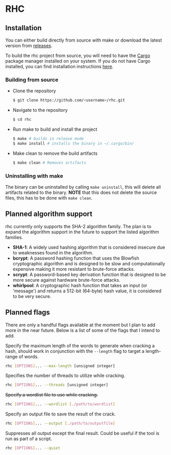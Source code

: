 # RHC

## Installation
You can either build directly from source with make or download the latest version from [releases](https://github.com/ekke020/RHC).

To build the rhc project from source, you will need to have the [Cargo](https://doc.rust-lang.org/cargo/) package manager installed on your system. If you do not have Cargo installed, you can find installation instructions [here](https://doc.rust-lang.org/cargo/getting-started/installation.html).

### Building from source
- Clone the repository
  ```bash
  $ git clone https://github.com/<username>/rhc.git
  ```
- Navigate to the repository
  ```bash
  $ cd rhc
  ```
- Run make to build and install the project
  ```bash
  $ make # builds in release mode
  $ make install # installs the binary in ~/.cargo/bin/
  ```
- Make clean to remove the build artifacts
  ```bash
  $ make clean # Removes artifacts
  ```

### Uninstalling with make
The binary can be uninstalled by calling `make uninstall`, this will delete all artifacts related to the binary. **NOTE** that this does not delete the source files, this has to be done with `make clean`.

## Planned algorithm support
rhc currently only supports the SHA-2 algorithm family. The plan is to expand the algorithm support in the future to support the listed algorithm families.

- **SHA-1**: A widely used hashing algorithm that is considered insecure due to weaknesses found in the algorithm.
- **bcrypt**: A password hashing function that uses the Blowfish cryptographic algorithm and is designed to be slow and computationally expensive making it more resistant to brute-force attacks.
- **scrypt**: A password-based key derivation function that is designed to be more secure against hardware brute-force attacks.
- **whirlpool**: A cryptographic hash function that takes an input (or 'message') and returns a 512-bit (64-byte) hash value, it is considered to be very secure.

## Planned flags
There are only a handful flags available at the moment but I plan to add more in the near future. Below is a list of some of the flags that I intend to add.


Specify the maximum length of the words to generate when cracking a hash, should work in conjunction with the `--length` flag to target a length-range of words.
```bash
rhc [OPTIONS]... --max-length [unsigned integer]
``` 
Specifies the number of threads to utilize while cracking.
```bash
rhc [OPTIONS]... --threads [unsigned integer]
``` 
<s>Specify a wordlist file to use while cracking.</s>
```bash
rhc [OPTIONS]... --wordlist [./path/to/wordlist]
``` 
Specify an output file to save the result of the crack.
```bash
rhc [OPTIONS]... --output [./path/to/outputfile]
``` 
Suppresses all output except the final result. Could be useful if the tool is run as part of a script.
```bash
rhc [OPTIONS]... --quiet
``` 